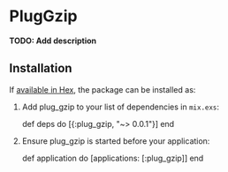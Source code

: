 # PlugGzip

**TODO: Add description**

## Installation

If [available in Hex](https://hex.pm/docs/publish), the package can be installed as:

  1. Add plug_gzip to your list of dependencies in `mix.exs`:

        def deps do
          [{:plug_gzip, "~> 0.0.1"}]
        end

  2. Ensure plug_gzip is started before your application:

        def application do
          [applications: [:plug_gzip]]
        end

